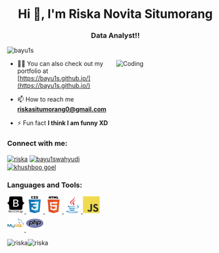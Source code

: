 <h1 align="center">Hi 👋, I'm Riska Novita Situmorang</h1>
<h3 align="center"> Data Analyst!!</h3>

<p align="left"> <img src="https://komarev.com/ghpvc/?username=bayu1s&label=Profile%20views&color=129e00&style=plastic" alt="bayu1s" /> </p>
<img align="right" alt="Coding" width="250" height="400" src="byu.jpg">

- 👨‍💻 You can also check out my portfolio at [https://bayu1s.github.io/](https://bayu1s.github.io/)

- 📫 How to reach me **riskasitumorang0@gmail.com**

- ⚡ Fun fact **I think I am funny XD**

<h3 align="left">Connect with me:</h3>
<p align="left">

<a href="www.linkedin.com/in/riskanovitasitumorang" target="blank"><img align="center" src="https://cdn.jsdelivr.net/npm/simple-icons@3.0.1/icons/linkedin.svg" alt="riska" height="30" width="40" /></a>
<a href="https://www.instagram.com/riska_stmrg/" target="blank"><img align="center" src="https://cdn.jsdelivr.net/npm/simple-icons@3.0.1/icons/instagram.svg" alt="bayu1swahyudi" height="30" width="40" /></a>
<a href="https://www.youtube.com/channel/UCrZn6n2TApRiK2jgBd3tS5Q" target="blank"><img align="center" src="https://cdn.jsdelivr.net/npm/simple-icons@3.0.1/icons/youtube.svg" alt="khushboo goel" height="30" width="40" /></a>

</p>

<h3 align="left">Languages and Tools:</h3>
<p align="left"> <a href="https://getbootstrap.com" target="_blank" rel="noreferrer"> <img src="https://raw.githubusercontent.com/devicons/devicon/master/icons/bootstrap/bootstrap-plain-wordmark.svg" alt="bootstrap" width="40" height="40"/> </a> <a href="https://www.w3schools.com/css/" target="_blank" rel="noreferrer"> <img src="https://raw.githubusercontent.com/devicons/devicon/master/icons/css3/css3-original-wordmark.svg" alt="css3" width="40" height="40"/> </a> <a href="https://www.w3.org/html/" target="_blank" rel="noreferrer"> <img src="https://raw.githubusercontent.com/devicons/devicon/master/icons/html5/html5-original-wordmark.svg" alt="html5" width="40" height="40"/> </a> <a href="https://www.java.com" target="_blank" rel="noreferrer"> <img src="https://raw.githubusercontent.com/devicons/devicon/master/icons/java/java-original.svg" alt="java" width="40" height="40"/> </a> <a href="https://developer.mozilla.org/en-US/docs/Web/JavaScript" target="_blank" rel="noreferrer"> <img src="https://raw.githubusercontent.com/devicons/devicon/master/icons/javascript/javascript-original.svg" alt="javascript" width="40" height="40"/> </a> <a href="https://www.mysql.com/" target="_blank" rel="noreferrer"> <img src="https://raw.githubusercontent.com/devicons/devicon/master/icons/mysql/mysql-original-wordmark.svg" alt="mysql" width="40" height="40"/> </a> <a href="https://www.php.net" target="_blank" rel="noreferrer"> <img src="https://raw.githubusercontent.com/devicons/devicon/master/icons/php/php-original.svg" alt="php" width="40" height="40"/> </a> </p>

<p><img align="left" src="https://github-readme-stats.vercel.app/api/top-langs?username=bayu1s&show_icons=true&locale=en&layout=compact" alt="riska" /></p>
<p>&nbsp;<img align="left" src="https://github-readme-stats.vercel.app/api?username=bayu1s&show_icons=true&locale=en" alt="riska" /></p>
